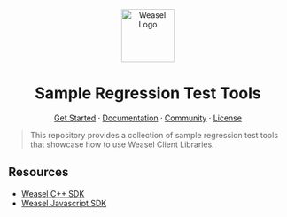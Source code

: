 <div align="center">
  <a href="https://getweasel.com" target="_blank" rel="noopener">
    <img alt="Weasel Logo" height="96px" src="https://getweasel.com/assets/logo/weasel-logo.svg">
  </a>
  <h1>Sample Regression Test Tools</h1>
  <p>
    <a href="https://getweasel.com" target="_blank" rel="noopener">Get Started</a>
    <span> &middot; </span>
    <a href="https://docs.getweasel.com" target="_blank" rel="noopener">Documentation</a>
    <span> &middot; </span>
    <a href="https://getweasel.slack.com" target="_blank" rel="noopener">Community</a>
    <span> &middot; </span>
    <a href="https://github.com/getweasel/weasel-examples/blob/main/LICENSE">License</a>
  </p>
</div>

> This repository provides a collection of sample regression test tools
> that showcase how to use Weasel Client Libraries.

## Resources

* [Weasel C++ SDK][weasel-cpp]
* [Weasel Javascript SDK][weasel-js]

[weasel-cpp]: https://github.com/getweasel/weasel-cpp
[weasel-js]: https://github.com/getweasel/weasel-js
